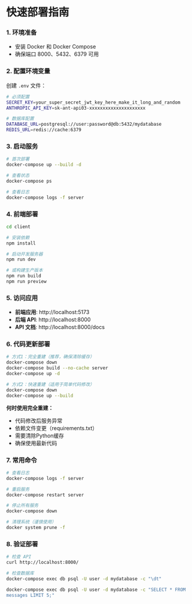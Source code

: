 # 快速部署指南

### 1. 环境准备
- 安装 Docker 和 Docker Compose
- 确保端口 8000、5432、6379 可用

### 2. 配置环境变量
创建 `.env` 文件：
```bash
# 必须配置
SECRET_KEY=your_super_secret_jwt_key_here_make_it_long_and_random
ANTHROPIC_API_KEY=sk-ant-api03-xxxxxxxxxxxxxxxxxxxxx

# 数据库配置
DATABASE_URL=postgresql://user:password@db:5432/mydatabase
REDIS_URL=redis://cache:6379

```

### 3. 启动服务
```bash
# 首次部署
docker-compose up --build -d

# 查看状态
docker-compose ps

# 查看日志
docker-compose logs -f server
```

### 4. 前端部署
```bash
cd client

# 安装依赖
npm install

# 启动开发服务器
npm run dev

# 或构建生产版本
npm run build
npm run preview
```

### 5. 访问应用
- **前端应用**: http://localhost:5173
- **后端 API**: http://localhost:8000
- **API 文档**: http://localhost:8000/docs

### 6. 代码更新部署
```bash
# 方式1：完全重建（推荐，确保清除缓存）
docker-compose down
docker-compose build --no-cache server
docker-compose up -d

# 方式2：快速重建（适用于简单代码修改）
docker-compose down
docker-compose up --build
```

**何时使用完全重建：**
- 代码修改后服务异常
- 依赖文件变更（requirements.txt）
- 需要清除Python缓存
- 确保使用最新代码

### 7. 常用命令
```bash
# 查看日志
docker-compose logs -f server

# 重启服务
docker-compose restart server

# 停止所有服务
docker-compose down

# 清理系统（谨慎使用）
docker system prune -f
```

### 8. 验证部署
```bash
# 检查 API
curl http://localhost:8000/

# 检查数据库
docker-compose exec db psql -U user -d mydatabase -c "\dt"

docker-compose exec db psql -U user -d mydatabase -c "SELECT * FROM 
messages LIMIT 5;"
```